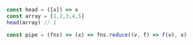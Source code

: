 ```js
const head = ([x]) => x
const array = [1,2,3,4,5]
head(array) // 1
```

```js
const pipe = (fns) => (x) => fns.reduce((v, f) => f(v), x)
```



